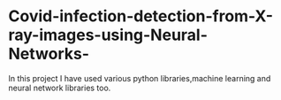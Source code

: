 # Covid-infection-detection-from-X-ray-images-using-Neural-Networks-
In this project I have used various python libraries,machine learning and neural network libraries too.

